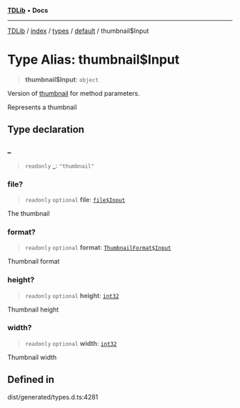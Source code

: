 [**TDLib**](../../../../../../README.md) • **Docs**

***

[TDLib](../../../../../../modules.md) / [index](../../../../../README.md) / [types](../../../README.md) / [default](../README.md) / thumbnail$Input

# Type Alias: thumbnail$Input

> **thumbnail$Input**: `object`

Version of [thumbnail](thumbnail.md) for method parameters.

Represents a thumbnail

## Type declaration

### \_

> `readonly` **\_**: `"thumbnail"`

### file?

> `readonly` `optional` **file**: [`file$Input`](file$Input.md)

The thumbnail

### format?

> `readonly` `optional` **format**: [`ThumbnailFormat$Input`](ThumbnailFormat$Input.md)

Thumbnail format

### height?

> `readonly` `optional` **height**: [`int32`](int32.md)

Thumbnail height

### width?

> `readonly` `optional` **width**: [`int32`](int32.md)

Thumbnail width

## Defined in

dist/generated/types.d.ts:4281

